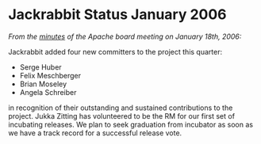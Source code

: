 <!--
   Licensed to the Apache Software Foundation (ASF) under one or more
   contributor license agreements.  See the NOTICE file distributed with
   this work for additional information regarding copyright ownership.
   The ASF licenses this file to You under the Apache License, Version 2.0
   (the "License"); you may not use this file except in compliance with
   the License.  You may obtain a copy of the License at

       http://www.apache.org/licenses/LICENSE-2.0

   Unless required by applicable law or agreed to in writing, software
   distributed under the License is distributed on an "AS IS" BASIS,
   WITHOUT WARRANTIES OR CONDITIONS OF ANY KIND, either express or implied.
   See the License for the specific language governing permissions and
   limitations under the License.
-->

Jackrabbit Status January 2006
==============================
_From the [minutes](http://www.apache.org/foundation/records/minutes/2006/board_minutes_2006_01_18.txt) of the Apache board meeting on January 18th, 2006:_

Jackrabbit added four new committers to the project this quarter:

* Serge Huber
* Felix Meschberger
* Brian Moseley
* Angela Schreiber

in recognition of their outstanding and sustained contributions to the
project. Jukka Zitting has volunteered to be the RM for our first set of
incubating releases. We plan to seek graduation from incubator as soon as
we have a track record for a successful release vote.

